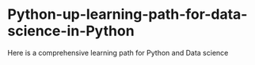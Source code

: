 # Python-up-learning-path-for-data-science-in-Python
Here is a comprehensive learning path for Python and Data science 
